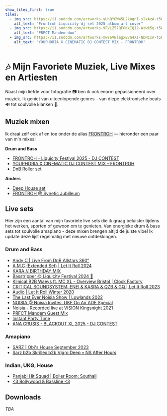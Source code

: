 ```yaml
---
show_tiles_first: true
tiles:
  - img_src: https://i1.sndcdn.com/artworks-yUnQYOW45L2kognI-slxAzA-t500x500.png
    alt_text: "Frontroh Liquicity dj set 2025 album art cover"
  - img_src: https://i1.sndcdn.com/artworks-9FVLZ57QFOKxIQI2-Wtwk5g-t500x500.jpg
    alt_text: "PRFCT Mandem duo"
  - img_src: https://i1.sndcdn.com/artworks-mwY6VNlegxB7G4Xs-NDNCxA-t500x500.png
    alt_text: "YOUPHORIA X CINEMATIC DJ CONTEST MIX - FRONTROH"
---
```


# 🎶 Mijn Favoriete Muziek, Live Mixes en Artiesten

Naast mijn liefde voor fotografie 📷 ben ik ook enorm gepassioneerd over muziek. Ik geniet van uiteenlopende genres – van diepe elektronische beats 🔊 tot soulvolle klanken 🎷.

## Muziek mixen

Ik draai zelf ook af en toe onder de alias [FRONTROH](https://www.youtube.com/@Frontroh) — hieronder een paar van m’n mixes!

**Drum and Bass**

- [FRONTROH - Liquicity Festival 2025 - DJ CONTEST](https://soundcloud.com/dj-rohan-haarlem/frontroh-liquicity-festival-2025-dj-contest?si=55c99597cc9745acb4247dcc10895401&utm_source=clipboard&utm_medium=text&utm_campaign=social_sharing)
- [YOUPHORIA X CINEMATIC DJ CONTEST MIX - FRONTROH](https://soundcloud.com/dj-rohan-haarlem/youphoria-x-cinematic-dj-contest-mix-frontroh?si=abfb1f67faf74b8aaeef949ed35e6d02&utm_source=clipboard&utm_medium=text&utm_campaign=social_sharing)
- [DnB Roller set](https://www.mixcloud.com/frontroh/dnb-roller-set/)

**Anders**

- [Deep House set](https://soundcloud.com/dj-rohan-haarlem/deep-house-set?si=6da925132153419d8b42d7a544abeccf&utm_source=clipboard&utm_medium=text&utm_campaign=social_sharing)
- [FRONTROH @ Synetic Jubilleum](https://soundcloud.com/dj-rohan-haarlem/frontroh-synetic-jubilleum?si=95a1c6b41bfe46cea9977fa13e25e22c&utm_source=clipboard&utm_medium=text&utm_campaign=social_sharing)

## Live sets

Hier zijn een aantal van mijn favoriete live sets die ik graag beluister tijdens het werken, sporten of gewoon om te genieten. Van energieke drum & bass sets tot soulvolle amapiano - deze mixen brengen altijd de juiste vibe! Ik update deze lijst regelmatig met nieuwe ontdekkingen.

###  Drum and Bass

- [Andy C | Live From DnB Allstars 360°](https://youtu.be/VISIvMP8kl4?si=SVuGVpfXbJtRRroI)
- [A.M.C (Extended Set) | Let It Roll 2024](https://youtu.be/7XvMAuniqVQ?si=WZKjeMErIZDBs561)
- [KARA // BIRTHDAY MIX](https://soundcloud.com/kara_dnb/kara-birthday-mixxy?si=7421be3626bd44459095cbcde541353b&utm_source=clipboard&utm_medium=text&utm_campaign=social_sharing)
- [Basstripper @ Liquicity Festival 2024 🧨](https://youtu.be/0E_xMkywboA?si=BDi6Ciy7_OMzglOe)
- [Klinical B2B Waeys ft. MC XL - Overview Bristol | Clock Factory](https://youtu.be/vJ6szXrLScc?si=tfY6jTmKB1EIn1tb)
- [CRITICAL SOUNDSYSTEM: ENEI & KASRA & QZB & GQ | Let It Roll 2023](https://youtu.be/C900hF4QuZs?si=kxgl6y3NYGzVWRM3)
- [Audio | Let It Roll Winter 2020](https://youtu.be/bhwzrBUQNnQ?si=HKB4tYFwTj3amVgh)
- [The Last Ever Noisia Show | Lowlands 2022](https://youtu.be/2GU5fLh9mbk?si=kgpdmoArJJV1HXZW)
- [NOISIA @ Noisia Invites: UKF On Air ADE Special](https://youtu.be/zrfkDoabDR0?si=P_WfPB6kFAHEiyza)
- [Noisia - Recorded live at VISION Kingsnight 2021](https://youtu.be/8eefLohMi3s?si=VfMCCuHqP5pPQCuU)
- [PRFCT Mandem Guest Mix](https://soundcloud.com/bassrush/prfct-mandem-guest-mix?in=dj-rohan-haarlem/sets/dnb-mix&si=ff42c69c8e1b456c98deea4ab30426b7&utm_source=clipboard&utm_medium=text&utm_campaign=social_sharing)
- [Instant Party Time](https://soundcloud.com/user-500987004/instant-party-time-1?si=5dd7a9d373734730a39aac14db05136d&utm_source=clipboard&utm_medium=text&utm_campaign=social_sharing)
- [ANA CRUSIS - BLACKOUT XL 2025 - DJ CONTEST](https://soundcloud.com/996633/blackout-dj-contest-v2-draft?in=dj-rohan-haarlem/sets/contest-dj&si=a6cc31502af94d20a615ac589c07e28e&utm_source=clipboard&utm_medium=text&utm_campaign=social_sharing)

### Amapiano

- [SARZ | Obi's House September 2023](https://youtu.be/DP1Hl8CTFQc?si=RzS7xBNCVOFFmmJy)
- [Sarz b2b Skrillex b2b Vigro Deep • NS After Hours](https://youtu.be/IkEPdDNnpKs?si=74M0PtxwtT4XXOq7)

### Indian, UKG, House

- [Panjabi Hit Squad | Boiler Room: Southall](https://youtu.be/EZ20Q3u0i_4?si=RZPSMD3sUtUTjIeq)
- [<3 Bollywood & Bassline <3](https://soundcloud.com/gggeethreethree/3-bollywood-bassline-3?si=0941eb8a0053409f981a3882a6c1a38f&utm_source=clipboard&utm_medium=text&utm_campaign=social_sharing)

## Downloads
 
 _TBA_